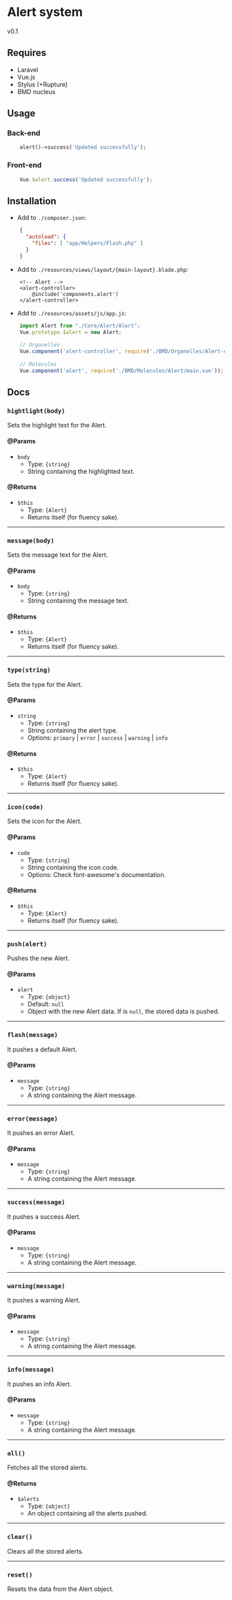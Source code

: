 # Alert system
v0.1

## Requires
- Laravel
- Vue.js
- Stylus (+Rupture)
- BMD nucleus

## Usage
### Back-end
```php
    alert()->success('Updated successfully');
```

### Front-end
```javascript
    Vue.$alert.success('Updated successfully');
```

## Installation
- Add to `./composer.json`:
```json
    {
      "autoload": {
        "files": [ "app/Helpers/Flash.php" ]
      }
    }
```

- Add to `./resources/views/layout/{main-layout}.blade.php`:
```blade
    <!-- Alert -->
    <alert-controller>
        @include('components.alert')
    </alert-controller>
```

- Add to `./resources/assets/js/app.js`:
```javascript
    import Alert from "./Core/Alert/Alert";
    Vue.prototype.$alert = new Alert;
    
    // Organelles
    Vue.component('alert-controller', require('./BMD/Organelles/Alert-controller/main.vue'));
   
    // Molecules
    Vue.component('alert', require('./BMD/Molecules/Alert/main.vue')); 
```

## Docs
### `hightlight(body)`
Sets the highlight text for the Alert.
#### @Params
- `body`
    - Type: `{string}`
    - String containing the highlighted text.
    
#### @Returns
- `$this`
    - Type: `{Alert}`
    - Returns itself (for fluency sake).

___
### `message(body)`
Sets the message text for the Alert.
#### @Params
- `body`
    - Type: `{string}`
    - String containing the message text.
    
#### @Returns
- `$this`
    - Type: `{Alert}`
    - Returns itself (for fluency sake).
    
___
### `type(string)`
Sets the type for the Alert.
#### @Params
- `string`
    - Type: `{string}`
    - String containing the alert type.
    - Options: `primary` | `error` | `success` | `warning` | `info`
    
#### @Returns
- `$this`
    - Type: `{Alert}`
    - Returns itself (for fluency sake).
    
___
### `icon(code)`
Sets the icon for the Alert.
#### @Params
- `code`
    - Type: `{string}`
    - String containing the icon code.
    - Options: Check font-awesome's documentation.
    
#### @Returns
- `$this`
    - Type: `{Alert}`
    - Returns itself (for fluency sake).

___
### `push(alert)`
Pushes the new Alert.
#### @Params
- `alert`
    - Type: `{object}`
    - Default: `null`
    - Object with the new Alert data. If is `null`, the stored data is pushed.

___
### `flash(message)`
It pushes a default Alert.
#### @Params
- `message`
    - Type: `{string}`
    - A string containing the Alert message.

___
### `error(message)`
It pushes an error Alert.
#### @Params
- `message`
    - Type: `{string}`
    - A string containing the Alert message.
    
___
### `success(message)`
It pushes a success Alert.
#### @Params
- `message`
    - Type: `{string}`
    - A string containing the Alert message.

___
### `warning(message)`
It pushes a warning Alert.
#### @Params
- `message`
    - Type: `{string}`
    - A string containing the Alert message.
    
___
### `info(message)`
It pushes an info Alert.
#### @Params
- `message`
    - Type: `{string}`
    - A string containing the Alert message.

___
### `all()`
Fetches all the stored alerts.
#### @Returns
- `$alerts`
    - Type: `{object}`
    - An object containing all the alerts pushed.
    
___
### `clear()`
Clears all the stored alerts.

___
### `reset()`
Resets the data from the Alert object.